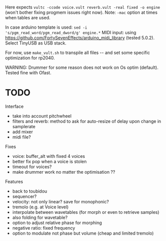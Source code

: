 
Here expects `vultc -ccode voice.vult reverb.vult -real fixed -o engine ` (won't bother fixing progmem issues right now). Note: `-mac` option at times when tables are used.

In case arduino template is used: `sed -i 's/pgm_read_word/pgm_read_dword/g' engine.*`
MIDI input: using https://github.com/FortySevenEffects/arduino_midi_library (tested 5.0.2). Select TinyUSB as USB stack.

For now, use `make_vult.sh` to transpile all files -- and set some specific optimization for rp2040.

WARNING: Drummer for some reason does not work on Os optim (default). Tested fine with Ofast.

# TODO


Interface

- take into account pitchwheel
- filters and reverb: method to ask for auto-resize of delay upon change in samplerate
- add mixer
- midi file?

Fixes

- voice: buffer_alt with fixed 4 voices
- better fix pop when a voice is stolen
- timeout for voices?
- make drummer work no matter the optimisation ??

Features

- back to toubidou
- sequencer?
- velocity: not only linear? save for monophonic?
- tremolo (e.g. at Voice level)
- interpolate between wavetables (for morph or even to retrieve samples)
- also folding for wavetable?
- option to adjust relative phase for morphing
- negative ratio: fixed frequency
- option to modulate not phase but volume (cheap and limited tremolo)
